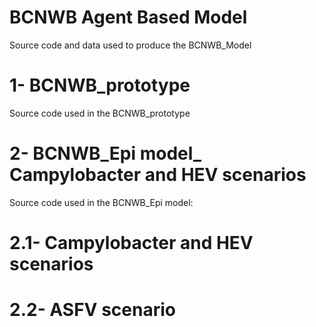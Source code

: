 # BCNWB Agent Based Model
Source code and data used to produce the BCNWB_Model

# 1- BCNWB_prototype
Source code used in the BCNWB_prototype

# 2- BCNWB_Epi model_ Campylobacter and HEV scenarios
Source code used in the BCNWB_Epi model:
# 2.1- Campylobacter and HEV scenarios
# 2.2- ASFV scenario
